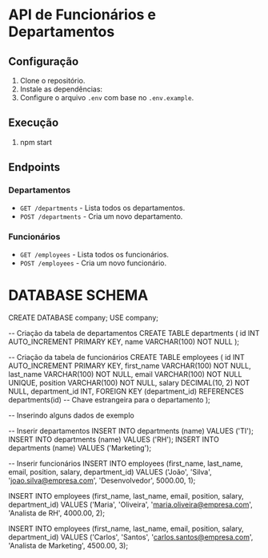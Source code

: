 # API de Funcionários e Departamentos

## Configuração
1. Clone o repositório.
2. Instale as dependências:
3. Configure o arquivo `.env` com base no `.env.example`.

## Execução
1. npm start

## Endpoints

### Departamentos
- `GET /departments` - Lista todos os departamentos.
- `POST /departments` - Cria um novo departamento.

### Funcionários
- `GET /employees` - Lista todos os funcionários.
- `POST /employees` - Cria um novo funcionário.

# DATABASE SCHEMA

CREATE DATABASE company;
USE company;

-- Criação da tabela de departamentos
CREATE TABLE departments (
    id INT AUTO_INCREMENT PRIMARY KEY,
    name VARCHAR(100) NOT NULL
);

-- Criação da tabela de funcionários
CREATE TABLE employees (
    id INT AUTO_INCREMENT PRIMARY KEY,
    first_name VARCHAR(100) NOT NULL,
    last_name VARCHAR(100) NOT NULL,
    email VARCHAR(100) NOT NULL UNIQUE,
    position VARCHAR(100) NOT NULL,
    salary DECIMAL(10, 2) NOT NULL,
    department_id INT,
    FOREIGN KEY (department_id) REFERENCES departments(id) -- Chave estrangeira para o departamento
);

-- Inserindo alguns dados de exemplo

-- Inserir departamentos
INSERT INTO departments (name) VALUES ('TI');
INSERT INTO departments (name) VALUES ('RH');
INSERT INTO departments (name) VALUES ('Marketing');

-- Inserir funcionários
INSERT INTO employees (first_name, last_name, email, position, salary, department_id) 
VALUES ('João', 'Silva', 'joao.silva@empresa.com', 'Desenvolvedor', 5000.00, 1);

INSERT INTO employees (first_name, last_name, email, position, salary, department_id) 
VALUES ('Maria', 'Oliveira', 'maria.oliveira@empresa.com', 'Analista de RH', 4000.00, 2);

INSERT INTO employees (first_name, last_name, email, position, salary, department_id) 
VALUES ('Carlos', 'Santos', 'carlos.santos@empresa.com', 'Analista de Marketing', 4500.00, 3);

